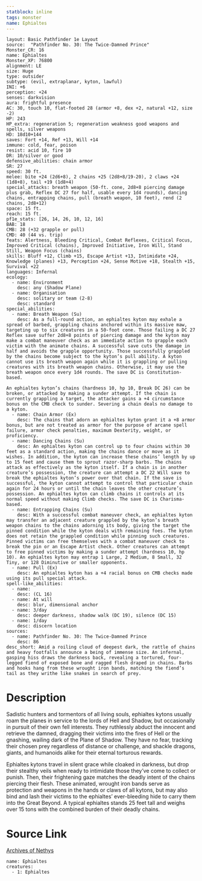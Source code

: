 ```yaml
---
statblock: inline
tags: monster
name: Ephialtes
---
```

```statblock
layout: Basic Pathfinder 1e Layout
source:  "Pathfinder No. 30: The Twice-Damned Prince"
Monster_CR: 16
name: Ephialtes
Monster_XP: 76800
alignment: LE
size: Huge
type: outsider
subtype: (evil, extraplanar, kyton, lawful)
INI: +6
perception: +24
senses: darkvision
aura: frightful presence
AC: 30, touch 10, flat-footed 28 (armor +8, dex +2, natural +12, size -2)
HP: 243
HP_extra: regeneration 5; regeneration weakness good weapons and spells, silver weapons
HD: 18d10+144
saves: Fort +14, Ref +13, Will +14
immune: cold, fear, poison
resist: acid 10, fire 10
DR: 10/silver or good
defensive_abilities: chain armor
SR: 27
speed: 30 ft.
melee: bite +24 (2d6+8), 2 chains +25 (2d8+8/19-20), 2 claws +24 (1d8+8), tail +19 (1d8+4)
special_attacks: breath weapon (50-ft. cone, 2d8+8 piercing damage plus grab, Reflex DC 27 for half, usable every 1d4 rounds), dancing chains, entrapping chains, pull (breath weapon, 10 feet), rend (2 chains, 2d8+12)
space: 15 ft.
reach: 15 ft.
pf1e_stats: [26, 14, 26, 10, 12, 16]
BAB: 18
CMB: 28 (+32 grapple or pull)
CMD: 40 (44 vs. trip)
feats: Alertness, Bleeding Critical, Combat Reflexes, Critical Focus, Improved Critical (chains), Improved Initiative, Iron Will, Stand Still, Weapon Focus (chains)
skills: Bluff +12, Climb +15, Escape Artist +13, Intimidate +24, Knowledge (planes) +13, Perception +24, Sense Motive +18, Stealth +15, Survival +22
languages: Infernal
ecology:
  - name: Environment
    desc: any (Shadow Plane)
  - name: Organisation
    desc: solitary or team (2-8)
    desc: standard
special_abilities:
  - name: Breath Weapon (Su)
    desc: As a full-round action, an ephialtes kyton may exhale a spread of barbed, grappling chains anchored within its massive maw, targeting up to six creatures in a 50-foot cone. Those failing a DC 27 Reflex save suffer 2d8+8 points of piercing damage and the kyton may make a combat maneuver check as an immediate action to grapple each victim with the animate chains. A successful save cuts the damage in half and avoids the grapple opportunity. Those successfully grappled by the chains become subject to the kyton’s pull ability. A kyton cannot use its breath weapon again while it is grappling or pulling creatures with its breath weapon chains. Otherwise, it may use the breath weapon once every 1d4 rounds. The save DC is Constitution-based.

An ephialtes kyton’s chains (hardness 10, hp 10, Break DC 26) can be broken, or attacked by making a sunder attempt. If the chain is currently grappling a target, the attacker gains a +4 circumstance bonus on the CMB check to sunder. Severing a chain deals no damage to a kyton.
  - name: Chain Armor (Ex)
    desc: The chains that adorn an ephialtes kyton grant it a +8 armor bonus, but are not treated as armor for the purpose of arcane spell failure, armor check penalties, maximum Dexterity, weight, or proficiency.
  - name: Dancing Chains (Su)
    desc: An ephialtes kyton can control up to four chains within 30 feet as a standard action, making the chains dance or move as it wishes. In addition, the kyton can increase these chains’ length by up to 15 feet and cause them to sprout razor-sharp barbs. The chains attack as effectively as the kyton itself. If a chain is in another creature’s possession, the creature can attempt a DC 22 Will save to break the ephialtes kyton’s power over that chain. If the save is successful, the kyton cannot attempt to control that particular chain again for 24 hours or until the chain leaves the other creature’s possession. An ephialtes kyton can climb chains it controls at its normal speed without making Climb checks. The save DC is Charisma-based.
  - name: Entrapping Chains (Su)
    desc: With a successful combat maneuver check, an ephialtes kyton may transfer an adjacent creature grappled by the kyton’s breath weapon chains to the chains adorning its body, giving the target the pinned condition while the kyton deals with remaining foes. The kyton does not retain the grappled condition while pinning such creatures. Pinned victims can free themselves with a combat maneuver check to break the pin or an Escape Artist check. Other creatures can attempt to free pinned victims by making a sunder attempt (hardness 10, hp 10). An ephialtes kyton may entrap 1 Large, 2 Medium, 8 Small, 32 Tiny, or 128 Diminutive or smaller opponents.
  - name: Pull (Ex)
    desc: An ephialtes kyton has a +4 racial bonus on CMB checks made using its pull special attack.
spell-like_abilities:
  - name:
    desc: (CL 16)
  - name: At will
    desc: blur, dimensional anchor
  - name: 3/day
    desc: deeper darkness, shadow walk (DC 19), silence (DC 15)
  - name: 1/day
    desc: discern location
sources:
  - name: Pathfinder No. 30: The Twice-Damned Prince
    desc: 86
desc_short: Amid a roiling cloud of deepest dark, the rattle of chains and heavy footfalls announce a being of immense size. An infernal, gasping hiss draws the darkness back, revealing a tortured, four-legged fiend of exposed bone and ragged flesh draped in chains. Barbs and hooks hang from these wrought iron bands, matching the fiend’s tail as they writhe like snakes in search of prey.
```
# Description
Sadistic hunters and tormentors of all living souls, ephialtes kytons usually roam the planes in service to the lords of Hell and Shadow, but occasionally in pursuit of their own fell interests. They ruthlessly abduct the innocent and retrieve the damned, dragging their victims into the fires of Hell or the gnashing, wailing dark of the Plane of Shadow. They have no fear, tracking their chosen prey regardless of distance or challenge, and shackle dragons, giants, and humanoids alike for their eternal torturous rewards.

Ephialtes kytons travel in silent grace while cloaked in darkness, but drop their stealthy veils when ready to intimidate those they’ve come to collect or punish. Then, their frightening gaze matches the deadly intent of the chains piercing their flesh. These animated, wrought iron bands serve as protection and weapons in the hands or claws of all kytons, but may also bind and lash their victims to the ephialtes’ ever-bleeding hide to carry them into the Great Beyond. A typical ephialtes stands 25 feet tall and weighs over 15 tons with the combined burden of their deadly chains.
# Source Link
[Archives of Nethys](https://aonprd.com/MonsterDisplay.aspx?ItemName=Ephialtes)
```encounter-table
name: Ephialtes
creatures:
  - 1: Ephialtes
```

